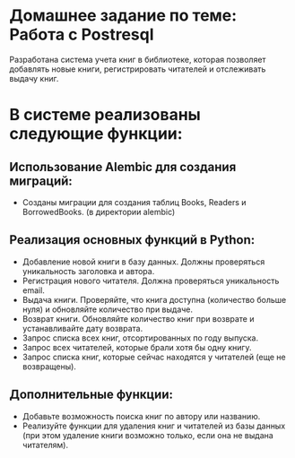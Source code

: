 # Домашнее задание по теме: Работа с Postresql

Разработана система учета книг в библиотеке, которая позволяет добавлять новые книги,
  регистрировать читателей и отслеживать выдачу книг. 

# В системе реализованы следующие функции:

## Использование Alembic для создания миграций:
  - Созданы миграции для создания таблиц Books, Readers и BorrowedBooks. (в директории alembic)


## Реализация основных функций в Python:
  - Добавление новой книги в базу данных. Должны проверяться уникальность заголовка и автора.
  - Регистрация нового читателя. Должна проверяться уникальность email.
  - Выдача книги. Проверяйте, что книга доступна (количество больше нуля) и обновляйте количество при выдаче.
  - Возврат книги. Обновляйте количество книг при возврате и устанавливайте дату возврата.
  - Запрос списка всех книг, отсортированных по году выпуска.
  - Запрос всех читателей, которые брали хотя бы одну книгу.
  - Запрос списка книг, которые сейчас находятся у читателей (еще не возвращены).

## Дополнительные функции:
  - Добавьте возможность поиска книг по автору или названию.
  - Реализуйте функции для удаления книг и читателей из базы данных (при этом удаление книги возможно только, если она не выдана читателям).
